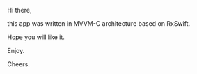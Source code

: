 Hi there, 

this app was written in MVVM-C architecture based on RxSwift.

Hope you will like it.

Enjoy.

Cheers.

